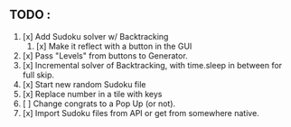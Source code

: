 ## TODO :

1. [x] Add Sudoku solver w/ Backtracking    
    1. [x] Make it reflect with a button in the GUI 
2. [x] Pass "Levels" from buttons to Generator.
2. [x] Incremental solver of Backtracking, with time.sleep in between for full skip.
3. [x] Start new random Sudoku file
4. [x] Replace number in a tile with keys
5. [ ] Change congrats to a Pop Up (or not).
6. [x] Import Sudoku files from API or get from somewhere native.
